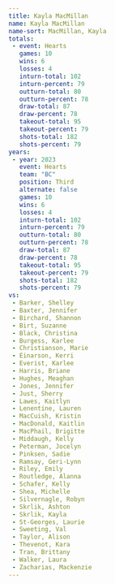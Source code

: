 ```yaml
---
title: Kayla MacMillan
name: Kayla MacMillan
name-sort: MacMillan, Kayla
totals:
 - event: Hearts
   games: 10
   wins: 6
   losses: 4
   inturn-total: 102
   inturn-percent: 79
   outturn-total: 80
   outturn-percent: 78
   draw-total: 87
   draw-percent: 78
   takeout-total: 95
   takeout-percent: 79
   shots-total: 182
   shots-percent: 79
years:
 - year: 2023
   event: Hearts
   team: "BC"
   position: Third
   alternate: false
   games: 10
   wins: 6
   losses: 4
   inturn-total: 102
   inturn-percent: 79
   outturn-total: 80
   outturn-percent: 78
   draw-total: 87
   draw-percent: 78
   takeout-total: 95
   takeout-percent: 79
   shots-total: 182
   shots-percent: 79
vs:
 - Barker, Shelley
 - Baxter, Jennifer
 - Birchard, Shannon
 - Birt, Suzanne
 - Black, Christina
 - Burgess, Karlee
 - Christianson, Marie
 - Einarson, Kerri
 - Everist, Karlee
 - Harris, Briane
 - Hughes, Meaghan
 - Jones, Jennifer
 - Just, Sherry
 - Lawes, Kaitlyn
 - Lenentine, Lauren
 - MacCuish, Kristin
 - MacDonald, Kaitlin
 - MacPhail, Brigitte
 - Middaugh, Kelly
 - Peterman, Jocelyn
 - Pinksen, Sadie
 - Ramsay, Geri-Lynn
 - Riley, Emily
 - Routledge, Alanna
 - Schafer, Kelly
 - Shea, Michelle
 - Silvernagle, Robyn
 - Skrlik, Ashton
 - Skrlik, Kayla
 - St-Georges, Laurie
 - Sweeting, Val
 - Taylor, Alison
 - Thevenot, Kara
 - Tran, Brittany
 - Walker, Laura
 - Zacharias, Mackenzie
---
```

